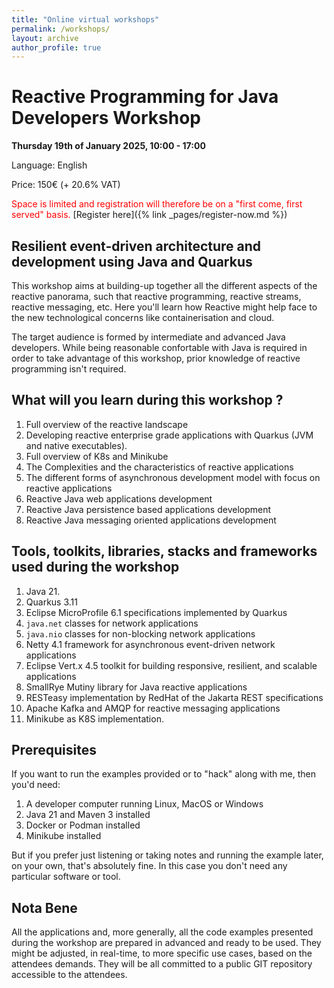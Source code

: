 ```yaml
---
title: "Online virtual workshops"
permalink: /workshops/
layout: archive
author_profile: true
---
```


# Reactive Programming for Java Developers Workshop

**Thursday 19th of January 2025, 10:00 - 17:00**

Language: English

Price: 150€ (+ 20.6% VAT)

<font color="red">Space is limited and registration will therefore be on a "first come, first served" basis.</font>
[Register here]({% link _pages/register-now.md %})

## Resilient event-driven architecture and development using Java and Quarkus

This workshop aims at building-up together all the different aspects of the reactive panorama, such that reactive programming, 
reactive streams, reactive messaging, etc. Here you'll learn how Reactive might help face to the new technological 
concerns like containerisation and cloud. 

The target audience is formed by intermediate and advanced Java developers. While being reasonable confortable with Java
is required in order to take advantage of this workshop, prior knowledge of reactive programming isn't required.

## What will you learn during this workshop ?

  1. Full overview of the reactive landscape
  2. Developing reactive enterprise grade applications with Quarkus (JVM and native executables).
  3. Full overview of K8s and Minikube
  4. The Complexities and the characteristics of reactive applications
  5. The different forms of asynchronous development model with focus on reactive applications
  6. Reactive Java web applications development
  7. Reactive Java persistence based applications development
  8. Reactive Java messaging oriented applications development

## Tools, toolkits, libraries, stacks and frameworks used during the workshop

  1. Java 21.
  2. Quarkus 3.11
  3. Eclipse MicroProfile 6.1 specifications implemented by Quarkus
  4. `java.net` classes for network applications
  5. `java.nio` classes for non-blocking network applications
  6. Netty 4.1 framework for asynchronous event-driven network applications
  7. Eclipse Vert.x 4.5 toolkit for building responsive, resilient, and scalable applications
  8. SmallRye Mutiny library for Java reactive applications
  9. RESTeasy implementation by RedHat of the Jakarta REST specifications
  10. Apache Kafka and AMQP for reactive messaging applications
  11. Minikube as K8S implementation.

## Prerequisites

If you want to run the examples provided or to "hack" along with me, then you'd need:
  1. A developer computer running Linux, MacOS or Windows
  2. Java 21 and Maven 3 installed
  3. Docker or Podman installed
  4. Minikube installed

But if you prefer just listening or taking notes and running the example later, on your own, that's absolutely fine. 
In this case you don't need any particular software or tool.

## Nota Bene

All the applications and, more generally, all the code examples presented during the workshop are prepared in advanced 
and ready to be used. They might be adjusted, in real-time, to more specific use cases, based on the attendees demands. 
They will be all committed to a public GIT repository accessible to the attendees. 
